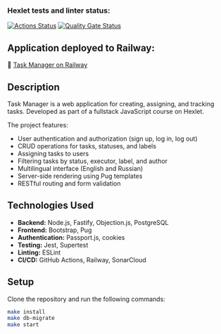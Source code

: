 ### Hexlet tests and linter status:
[![Actions Status](https://github.com/pinyaevv/fullstack-javascript-project-6/actions/workflows/hexlet-check.yml/badge.svg)](https://github.com/pinyaevv/fullstack-javascript-project-6/actions)
[![Quality Gate Status](https://sonarcloud.io/api/project_badges/measure?project=pinyaevv_fullstack-javascript-project-6&metric=alert_status)](https://sonarcloud.io/summary/new_code?id=pinyaevv_fullstack-javascript-project-6)

## Application deployed to Railway:  
🔗 [Task Manager on Railway](https://fullstack-javascript-project-6-production-f4f5.up.railway.app)

## Description

Task Manager is a web application for creating, assigning, and tracking tasks. Developed as part of a fullstack JavaScript course on Hexlet.

The project features:

- User authentication and authorization (sign up, log in, log out)
- CRUD operations for tasks, statuses, and labels
- Assigning tasks to users
- Filtering tasks by status, executor, label, and author
- Multilingual interface (English and Russian)
- Server-side rendering using Pug templates
- RESTful routing and form validation

## Technologies Used

- **Backend:** Node.js, Fastify, Objection.js, PostgreSQL
- **Frontend:** Bootstrap, Pug
- **Authentication:** Passport.js, cookies
- **Testing:** Jest, Supertest
- **Linting:** ESLint
- **CI/CD:** GitHub Actions, Railway, SonarCloud

## Setup

Clone the repository and run the following commands:

```bash
make install
make db-migrate
make start